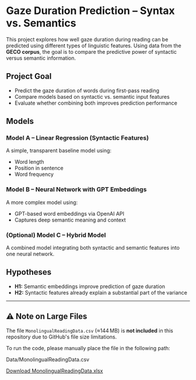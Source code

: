 #  Gaze Duration Prediction – Syntax vs. Semantics

This project explores how well gaze duration during reading can be predicted using different types of linguistic features. Using data from the **GECO corpus**, the goal is to compare the predictive power of syntactic versus semantic information.

##  Project Goal

- Predict the gaze duration of words during first-pass reading  
- Compare models based on syntactic vs. semantic input features  
- Evaluate whether combining both improves prediction performance

##  Models

### Model A – Linear Regression (Syntactic Features)
A simple, transparent baseline model using:
- Word length  
- Position in sentence  
- Word frequency  

### Model B – Neural Network with GPT Embeddings
A more complex model using:
- GPT-based word embeddings via OpenAI API  
- Captures deep semantic meaning and context

### (Optional) Model C – Hybrid Model
A combined model integrating both syntactic and semantic features into one neural network.

##  Hypotheses

- **H1:** Semantic embeddings improve prediction of gaze duration  
- **H2:** Syntactic features already explain a substantial part of the variance

---

## ⚠️ Note on Large Files

The file `MonolingualReadingData.csv` (≈144 MB) is **not included** in this repository due to GitHub's file size limitations.

To run the code, please manually place the file in the following path:

Data/MonolingualReadingData.csv

[Download MonolingualReadingData.xlsx]((https://expsy.ugent.be/downloads/geco/))
